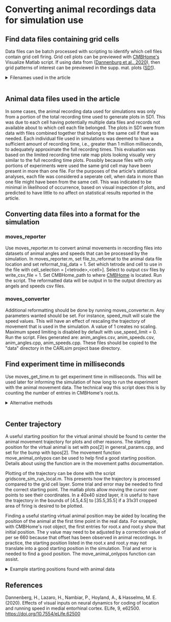 Converting animal recordings data for simulation use
====================================================

## Find data files containing grid cells

Data files can be batch processed with scripting to identify which cell files contain grid cell firing. Grid cell plots can be previewed with [CMBHome's](https://github.com/hasselmonians/CMBHOME) Visualize Matlab script. If using data from ([Dannenburg et al., 2020](https://elifesciences.org/articles/62500)), then grid patterns of interest can be previewed in the supp. mat. plots ([SD1](https://cdn.elifesciences.org/articles/62500/elife-62500-fig6-data1-v2.pdf)).
<br><details>
<summary>Filenames used in the article</summary>
In the article's Fig 2., filenames used for experiments were: 
<br>* 191108_S1_lightVSdarkness_cells11and12.mat tetrode 1 cell 9 (T1C9) for small-grid scale.
<br>* merged_sessions_ArchTChAT#22_cell1.mat T2C1 for medium-grid scale.
<br>* GCaMP6fChAT10_gridCell_mergedSessions.mat T2C1 for large-grid scale.
<br>
<br>Any users wanting to use this specific data should please contact us for it.
</details><br>

## Animal data files used in the article

In some cases, the animal recording data used for simulations was only from a portion of the total recording time used to generate plots in SD1. This was due to each cell having potentially multiple data files and records not available about to which cell each file belonged. The plots in SD1 were from data with files combined together that belong to the same cell if that was needed. Each individual file used in simulations was deemed to have a sufficient amount of recording time, i.e., greater than 1 million milliseconds, to adequately approximate the full recording times. This evaluation was based on the limited recording time rate map plots looking visually very similar to the full recording time plots. Possibly because files with only portions of experiments were used the same grid cell may have been present in more than one file. For the purposes of the article's statistical analyses, each file was considered a seperate cell, when data in more than one file might have been from the same cell. This was indicated to be minimal in likelihood of occurrence, based on visual inspection of plots, and predicted to have little to no affect on statistical results reported in the article.

## Converting data files into a format for the simulation

### moves_reporter

Use moves_reporter.m to convert animal movements in recording files into datasets of animal angles and speeds that can be processed by the simulation. In moves_reporter.m, set file_to_reformat to the animal data file location and set reformat_traj_data = 1. Set which tetrode and cell to use in the file with cell_selection = \[\<tetrode\>,\<cell\>\]. Select to output csv files by write_csv_file = 1. Set CMBHome_path to where [CMBHome](https://github.com/hasselmonians/CMBHOME) is located.	Run the script. The reformatted data will be output in to the output directory as angels and speeds csv files.

### moves_converter

Additional reformatting should be done by running moves_converter.m. Any parameters wanted should be set. For instance, speed_mult will scale the speed values. This will have an effect of rescaling the trajectory of movement that is used in the simulation. A value of 1 creates no scaling. Maximum speed limiting is disabled by default with use_speed_limit = 0. Run the script. Files generated are: anim_angles.csv, anim_speeds.csv, anim_angles.cpp, anim_speeds.cpp. These files should be copied to the "data" directory in the CARLsim project base directory.

## Find experiment time in milliseconds

Use moves_get_time.m to get experiment time in milliseconds. This will be used later for informing the simulation of how long to run the experiment with the animal movement data. The technical way this script does this is by counting the number of entries in CMBHome's root.ts.

<details>
<summary>Alternative methods</summary>
Alternative 1
<br>An alternative way to find this is to use CMBHome's Visualize script and plot the trajectory. From plot data, calculate floor((1 / num_spikes_per_sec) * total_spikes) = seconds_in_epoch. E.g., a large-grid scale cell was found to have 8553ms.
<br>
<br>Alternative 2
<br>Open CMBHome's root object in the workspace. Open root.ts. Add up all timesteps listed there (num_entries of timesteps). Then (num_entries * timestep)/1000 = seconds in sim. For example, 8553860 ms has been found for a large-grid scale cell. 1440140 ms has been found for a small-grid scale cell. Alt. 2 gives a more exact count but can be confirmed with alt. 1.
</details><br>

## Center trajectory

A useful starting position for the virtual animal should be found to center the animal movement trajectory for plots and other reasons. The starting position for the virtual animal is set with pos\[2\] in general_params.cpp, and set for the bump with bpos\[2\]. The movement function move_animal_onlypos can be used to help find a good starting position. Details about using the function are in the movement paths documentation. 

Plotting of the trajectory can be done with the script gridscore_sim_run_local.m. This presents how the trajectory is processed compared to the grid cell layer. Some trial and error may be needed to find the correct starting point. The matlab plots allow moving the cursor over points to see their coordinates. In a 40x40 sized layer, it is useful to have the trajectory in the bounds of \[4.5,4.5\] to \[35.5,35.5\] if a 31x31 cropped area of firing is desired to be plotted. 

Finding a useful starting virtual animal position may be aided by locating the position of the animal at the first time point in the real data. For example, with CMBHome's root object, the first entries for root.x and root.y show that initial position. The y value may need to be adjusted by a correction value of per se 660 because that offset has been observed in animal recordings. In practice, the starting position listed in the root.x and root.y may not translate into a good starting position in the simulation. Trial and error is needed to find a good position. The move_animal_onlypos function can assist.

<details>
<summary>Example starting positions found with animal data</summary>
Some starting positions found to work reasonably well are:
<br>* Large-grid scale (GCaMP6fChAT10_gridCell_mergedSessions.mat):
<br>pos\[2\]={28.5,16.75} (40x40 grid cell layer)
<br>pos\[2\]={30,18} (42x42 grid cell layer possibly)
<br>* Medium-grid scale (merged_sessions_ArchTChAT#22_cell1.mat):
<br>pos\[2\]={27.5,12.5} (40x40 grid cell layer with 32x32 cropped plot and grid_pattern_scale = 1.0)
<br>pos\[2\]={26.5,12.5} (40x40 grid cell layer with 31x31 cropped plot and grid_pattern_scale = 0.95)
<br>pos\[2\]={28,14} (42x42 grid cell layer)
<br>pos\[2\]={22,7.75} (30x30 grid cell layer with grid_pattern_scale = 0.95)
<br>* Small-grid scale (191108_S1_lightVSdarkness_cells11and12.mat):
<br>pos\[2\]={21,27} (40x40 grid cell layer)
<br>pos\[2\]={23,29} (42x42 grid cell layer possibly)
</details>

## References

Dannenberg, H., Lazaro, H., Nambiar, P., Hoyland, A., & Hasselmo, M. E. (2020). Effects of visual inputs on neural dynamics for coding of location and running speed in medial entorhinal cortex. ELife, 9, e62500. https://doi.org/10.7554/eLife.62500
